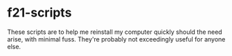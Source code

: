f21-scripts
===========

These scripts are to help me reinstall my computer quickly should the need arise, with minimal fuss. They're probably not exceedingly useful for anyone else.
